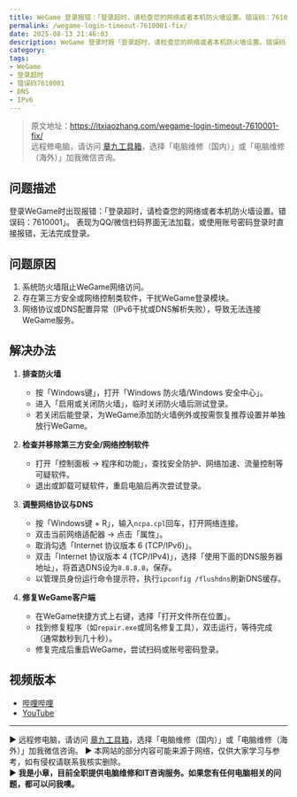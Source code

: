 ```yaml
---
title: WeGame 登录报错：「登录超时，请检查您的网络或者本机防火墙设置。错误码：7610001」快速排查与修复
permalink: /wegame-login-timeout-7610001-fix/
date: 2025-08-13 21:46:03
description: WeGame 登录时报「登录超时，请检查您的网络或者本机防火墙设置。错误码：7610001」。建议依次排查：临时关闭防火墙并放行WeGame、卸载可疑第三方安全/网络控制软件、禁用IPv6并更换DNS（如8.8.8.8）、刷新DNS并运行客户端修复程序，通常可恢复登录。
category:
tags:
- WeGame
- 登录超时
- 错误码7610001
- DNS
- IPv6
---
```


> 原文地址：<https://itxiaozhang.com/wegame-login-timeout-7610001-fix/>  
> 远程修电脑，请访问 [章九工具箱](https://zhang9.com/)，选择「电脑维修（国内）」或「电脑维修（海外）」加我微信咨询。 

## 问题描述

登录WeGame时出现报错：「登录超时，请检查您的网络或者本机防火墙设置。错误码：7610001」。
表现为QQ/微信扫码界面无法加载，或使用账号密码登录时直接报错，无法完成登录。

## 问题原因

1. 系统防火墙阻止WeGame网络访问。
2. 存在第三方安全或网络控制类软件，干扰WeGame登录模块。
3. 网络协议或DNS配置异常（IPv6干扰或DNS解析失败），导致无法连接WeGame服务。

## 解决办法

1. **排查防火墙**

   * 按「Windows键」，打开「Windows 防火墙/Windows 安全中心」。
   * 进入「启用或关闭防火墙」，临时关闭防火墙后测试登录。
   * 若关闭后能登录，为WeGame添加防火墙例外或按需恢复推荐设置并单独放行WeGame。

2. **检查并移除第三方安全/网络控制软件**

   * 打开「控制面板 → 程序和功能」，查找安全防护、网络加速、流量控制等可疑软件。
   * 退出或卸载可疑软件，重启电脑后再次尝试登录。

3. **调整网络协议与DNS**

   * 按「Windows键 + R」，输入`ncpa.cpl`回车，打开网络连接。
   * 双击当前网络适配器 → 点击「属性」。
   * 取消勾选「Internet 协议版本 6 (TCP/IPv6)」。
   * 双击「Internet 协议版本 4 (TCP/IPv4)」，选择「使用下面的DNS服务器地址」，将首选DNS设为`8.8.8.8`，保存。
   * 以管理员身份运行命令提示符，执行`ipconfig /flushdns`刷新DNS缓存。

4. **修复WeGame客户端**

   * 在WeGame快捷方式上右键，选择「打开文件所在位置」。
   * 找到修复程序（如`repair.exe`或同名修复工具），双击运行，等待完成（通常数秒到几十秒）。
   * 修复完成后重启WeGame，尝试扫码或账号密码登录。

## 视频版本

* [哔哩哔哩](https://space.bilibili.com/3546607630944387)
* [YouTube](https://www.youtube.com/@itxiaozhang)

---
▶ 远程修电脑，请访问 [章九工具箱](https://zhang9.com/)，选择「电脑维修（国内）」或「电脑维修（海外）」加我微信咨询。 
▶ 本网站的部分内容可能来源于网络，仅供大家学习与参考，如有侵权请联系我核实删除。  
▶ **我是小章，目前全职提供电脑维修和IT咨询服务。如果您有任何电脑相关的问题，都可以问我噢。**  
